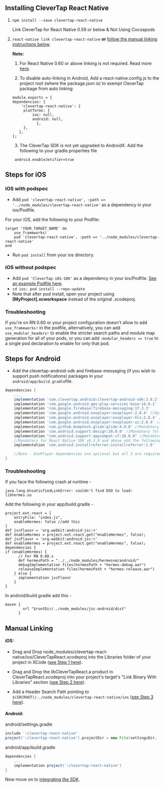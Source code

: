 ## Installing CleverTap React Native

1. `npm install --save clevertap-react-native`

     Link CleverTap for React Native 0.59 or below & Not Using Cocoapods

2. `react-native link clevertap-react-native` **or** [follow the manual linking instructions below](#manual-linking).

    **Note:**
    
    1. For React Native 0.60 or above linking is not required. Read more [here](https://github.com/react-native-community/cli/blob/master/docs/autolinking.md).
    
    2. To disable auto-linking in Android, Add a react-native.config.js to the project root (where the package.json is) to exempt CleverTap package from auto linking:
    
    ```
    module.exports = {
	dependencies: {
   	 	'clevertap-react-native': {
   	  	 platforms: {
     	  	 ios: null,
      	  	 android: null,
     	       },
   	     },
  	   },
	};
    ```
    
    3. The CleverTap SDK is not yet upgraded to AndroidX. Add the following to your gradle.properties file
    
    
  
    ```android.useAndroidX=true
   	 android.enableJetifier=true
    ```

  
  ## Steps for iOS ##
  

### iOS with podspec
- Add `pod 'clevertap-react-native', :path => '../node_modules/clevertap-react-native'` as a dependency in your ios/Podfile.

For your iOS, add the following to your Podfile:

```
target 'YOUR_TARGET_NAME' do  
    use_frameworks!
    pod 'clevertap-react-native', :path => '../node_modules/clevertap-react-native'
end
```

- Run `pod install` from your ios directory.

### iOS without podspec
- Add `pod 'CleverTap-iOS-SDK'` as a dependency in your ios/Podfile.  [See an example Podfile here](https://github.com/CleverTap/clevertap-react-native/blob/master/Starter/ios/Podfile).
- `cd ios; pod install --repo-update`
- Note that after pod install, open your project using **[MyProject].xcworkspace** instead of the original .xcodeproj.

### Troubleshooting  

If you're on RN 0.60 or your project configuration doesn't allow to add `use_frameworks!` in the podfile, alternatively, you can add `use_modular_headers!` to enable the stricter search paths and module map generation for all of your pods, or you can add `:modular_headers => true` to a single pod declaration to enable for only that pod.


## Steps for Android ##


- Add the clevertap-android-sdk and firebase-messaging (if you wish to support push notifications) packages in your `android/app/build.gradle`file.
```gradle
dependencies {
	...
    implementation 'com.clevertap.android:clevertap-android-sdk:3.8.2'
    implementation 'com.google.android.gms:play-services-base:16.0.1'
    implementation 'com.google.firebase:firebase-messaging:17.3.3'
    implementation 'com.google.android.exoplayer:exoplayer:2.8.4' //Optional for Audio/Video
    implementation 'com.google.android.exoplayer:exoplayer-hls:2.8.4' //Optional for Audio/Video
    implementation 'com.google.android.exoplayer:exoplayer-ui:2.8.4' //Optional for Audio/Video
    implementation 'com.github.bumptech.glide:glide:4.9.0' //Mandatory for App Inbox
    implementation 'com.android.support:design:28.0.0' //Mandatory for App Inbox
    implementation "com.android.support:appcompat-v7:28.0.0" //Mandatory for App Inbox
    //Mandatory for React Native SDK v0.3.9 and above add the following -
    implementation 'com.android.installreferrer:installreferrer:1.0'

    //Note - ExoPlayer dependencies are optional but all 3 are required for Audio/Video Inbox and InApp Messages
}
```
### Troubleshooting  

If you face the following crash at runtime -

```java.lang.UnsatisfiedLinkError: couldn't find DSO to load: libhermes.so```

Add the following in your app/build.gradle -

```
project.ext.react = [
    entryFile: "index.js",
    enableHermes: false //add this
]
def jscFlavor = 'org.webkit:android-jsc:+'
def enableHermes = project.ext.react.get("enableHermes", false);
def jscFlavor = 'org.webkit:android-jsc:+'
def enableHermes = project.ext.react.get("enableHermes", false);
dependencies {
if (enableHermes) {
      // For RN 0.60.x
      def hermesPath = "../../node_modules/hermesvm/android/"
      debugImplementation files(hermesPath + "hermes-debug.aar")
      releaseImplementation files(hermesPath + "hermes-release.aar")
    } else {
      implementation jscFlavor
    }
}
```
In android/build.gradle add this -

```
maven {
        url "$rootDir/../node_modules/jsc-android/dist"
      }
```

## Manual Linking ##

#### iOS:
- Drag and Drop node_modules/clevertap-react-native/ios/CleverTapReact.xcodeproj into the Libraries folder of your project in XCode ([see Step 1 here](http://facebook.github.io/react-native/docs/linking-libraries-ios.html#manual-linking)).

- Drag and Drop the libCleverTapReact.a product in CleverTapReact.xcodeproj into your project's target's "Link Binary With Libraries" section ([see Step 2 here](http://facebook.github.io/react-native/docs/linking-libraries-ios.html#manual-linking)).

- Add a Header Search Path pointing to `$(SRCROOT)/../node_modules/clevertap-react-native/ios` ([see Step 3 here](http://facebook.github.io/react-native/docs/linking-libraries-ios.html#manual-linking)).

#### Android:
android/settings.gradle

```gradle
include ':clevertap-react-native'
project(':clevertap-react-native').projectDir = new File(settingsDir, '../node_modules/clevertap-react-native/android')
```
android/app/build.gradle
```gradle
dependencies {
    ...
    implementation project(':clevertap-react-native')
}
```

Now move on to [integrating the SDK](./integration.md).
